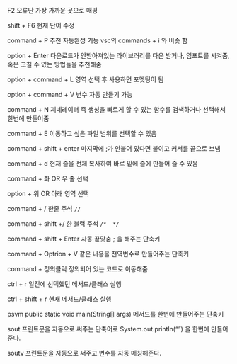 F2 오류난 가장 가까운 곳으로 매핑

shift + F6 현재 단어 수정

command + P 추천 자동완성 기능 vsc의 commands + i 와 비슷 함

option + Enter 다운로드가 안받아져있는 라이브러리를 다운 받거나, 임포트를 시켜줌, 혹은 고칠 수 있는 방법들을 추천해줌

option + command + L 영역 선택 후 사용하면 포멧팅이 됨

option + command + V 변수 자동 만들기 가능

command + N 제네레이터 즉 생성을 빠르게 할 수 있는 함수를 검색하거나 선택해서 한번에 만들어줌

command + E 이동하고 싶은 파일 범위를 선택할 수 있음

command + shift + enter 마지막에 ;가 안붙어 있다면 붙이고 커서를 끝으로 보냄

command + d 현재 줄을 전체 복사하여 바로 밑에 줄에 만들어 줄 수 있음

command + 좌 OR 우  줄 선택

option + 위 OR 아래 영역 선택

command + /  한줄 주석 `//`

command + shift +/  한 블럭 주석 `/*  */`

command + shift + Enter 자동 끝맞춤 ; 을 해주는 단축키

command + Optrion + V 같은 내용을 전역변수로 만들어주는 단축키

command + 정의클릭 정의되어 있는 코드로 이동해줌

ctrl + r 일전에 선택했던 메서드/클래스 실행

ctrl + shift + r 현재 메서드/클래스 실행

psvm public static void main(String[] args) 메서드를 한번에 만들어주는 단축키

sout 프린트문을 자동으로 써주는 단축어로 System.out.println(“”) 을 한번에 만들어준다.

soutv 프린트문을 자동으로 써주고 변수를 자동 매칭해준다. 

